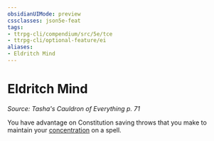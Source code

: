 ```yaml
---
obsidianUIMode: preview
cssclasses: json5e-feat
tags:
- ttrpg-cli/compendium/src/5e/tce
- ttrpg-cli/optional-feature/ei
aliases:
- Eldritch Mind
---
```

# Eldritch Mind
*Source: Tasha's Cauldron of Everything p. 71*  

You have advantage on Constitution saving throws that you make to maintain your [concentration](/3-Mechanics/CLI/Rules/conditions.md#Concentration) on a spell.